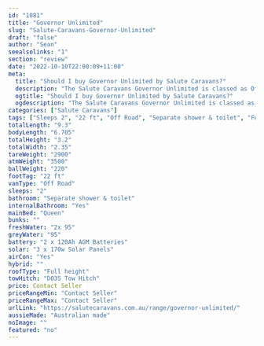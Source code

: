 ```yaml
---
id: "1081"
title: "Governor Unlimited"
slug: "Salute-Caravans-Governor-Unlimited"
draft: "false"
author: "Sean"
seealsolinks: "1"
section: "review"
date: "2022-10-10T22:00:09+11:00"
meta:
  title: "Should I buy Governor Unlimited by Salute Caravans?"
  description: "The Salute Caravans Governor Unlimited is classed as Off Road, and sleeps 2 people. It is Australian made and comes in at 22 ft. It generally has Separate shower & toilet."
  ogtitle: "Should I buy Governor Unlimited by Salute Caravans?"
  ogdescription: "The Salute Caravans Governor Unlimited is classed as Off Road, and sleeps 2 people. It is Australian made and comes in at 22 ft. It generally has Separate shower & toilet."
categories: ["Salute Caravans"]
tags: ["Sleeps 2", "22 ft", "Off Road", "Separate shower & toilet", "Full height", "Price Unknown", "Australian made"]
totalLength: "9.3"
bodyLength: "6.705"
totalHeight: "3.2"
totalWidth: "2.35"
tareWeight: "2900"
atmWeight: "3500"
ballWeight: "220"
footTag: "22 ft"
vanType: "Off Road"
sleeps: "2"
bathroom: "Separate shower & toilet"
internalBathroom: "Yes"
mainBed: "Queen"
bunks: ""
freshWater: "2x 95"
greyWater: "95"
battery: "2 x 120Ah AGM Batteries"
solar: "3 x 170w Solar Panels"
airCon: "Yes"
hybrid: ""
roofType: "Full height"
towHitch: "D035 Tow Hitch"
price: Contact Seller
priceRangeMin: "Contact Seller"
priceRangeMax: "Contact Seller"
urlLink: "https://salutecaravans.com.au/range/governor-unlimited/"
aussieMade: "Australian made"
noImage: ""
featured: "no"
---
```

